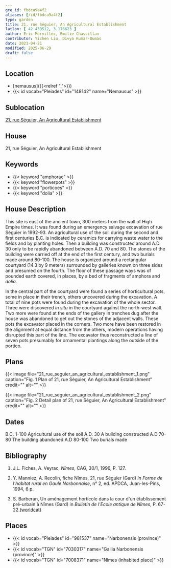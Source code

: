 ```yaml
---
gre_id: fbdca9a4f2
aliases: [/id/fbdca9a4f2]
type: garden
title: 21, rue Séguier, An Agricultural Establishment
latlon: [ 42.439512, 3.176623 ]
author: Eric Morvillez, Emilie Chassillan
contributor: Yichen Liu, Divya Kumar-Dumas
date: 2021-04-21
modified: 2025-06-29
draft: false
---
```



## Location

- [nemausus]({{<relref ".">}})
- {{< id vocab="Pleiades" id="148142" name="Nemausus" >}}

## Sublocation

[21, rue Séguier, An Agricultural Establishment](#)

## House

21, rue Séguier, An Agricultural Establishment

## Keywords

- {{< keyword "amphorae" >}}
- {{< keyword "flowerpots" >}}
- {{< keyword "porticoes" >}}
- {{< keyword "dolia" >}}


## House Description

This site is east of the ancient town, 300 meters from the wall of High Empire times. It was found during an emergency salvage excavation of rue Séguier in 1992-93.  An agricultural use of the soil during the second and first centuries B.C. is indicated by ceramics for carrying waste water to the fields and by planting holes.  Then a building was constructed around A.D. 30 only to be rapidly abandoned between A.D. 70 and 80.  The stones of the building were carried off at the end of the first century, and two burials made around 80-100. The house is organized around a rectangular courtyard (14.3 by 9 meters) surrounded by galleries known on three sides and presumed on the fourth.  The floor of these passage ways was of pounded earth covered, in places, by a bed of fragments of amphora and *dolia*.

In the central part of the courtyard were found a series of horticultural pots, some in place in their trench, others uncovered during the excavation. A total of nine pots were found during the excavation of the whole sector.  Three were discovered *in situ* in the courtyard against the north-west wall. Two more were found at the ends of the gallery in trenches dug after the house was abandoned to get out the stones of the adjacent walls. These pots the excavator placed in the corners. Two more have been restored in the alignment at equal distance from the others, modern operations having disrupted this part of the line. The excavator thus reconstructed a line of seven pots presumably for ornamental plantings along the outside of the portico.

## Plans

{{< image file="21_rue_seguier_an_agricultural_establishment_1.png" caption="Fig. 1 Plan of 21, rue Séguier, An Agricultural Establishment" credit="" alt="" >}}

{{< image file="21_rue_seguier_an_agricultural_establishment_2.png" caption="Fig. 2 Detail plan of 21, rue Séguier, An Agricultural Establishment" credit="" alt="" >}}

## Dates

B.C. 1-100 Agricultural use of the soil
A.D. 30 A building constructed
A.D 70-80 The building abandoned
A.D 80-100 Two burials made

## Bibliography

1. J.L. Fiches, A. Veyrac, *Nîmes*, CAG, 30/1, 1996, P. 127.

3. Y. Manniez, A. Recolin, fiche Nîmes, 21, rue Séguier (Gard) *in Forme de l'habitat rural en Gaule Narbonnaise*, n° 2, ed. APDCA, Juan-les-Pins, 1994, 6 p.

3. S. Barberan, Un aménagement horticole dans la cour d'un établissement pré-urbain à Nîmes (Gard) in *Bulletin de l'Ecole antique de Nîmes*, P. 67-22.[(worldcat)](https://search.worldcat.org/title/835159144)

## Places

- {{< id vocab="Pleiades" id="981537" name="Narbonensis (province)" >}}
- {{< id vocab="TGN" id="7030317" name="Gallia Narbonensis (province)" >}}
- {{< id vocab="TGN" id="7008371" name="Nîmes (inhabited place)" >}}
